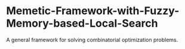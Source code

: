 # Memetic-Framework-with-Fuzzy-Memory-based-Local-Search
A general framework for solving combinatorial optimization problems.

